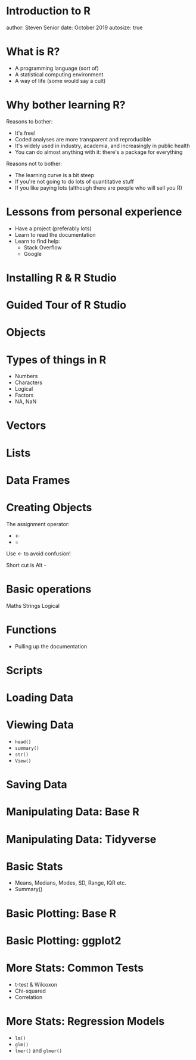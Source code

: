 Introduction to R
========================================================
author: Steven Senior
date: October 2019
autosize: true

What is R?
========================================================

- A programming language (sort of)
- A statistical computing environment
- A way of life (some would say a cult)


Why bother learning R?
========================================================

Reasons to bother:
- It's free!
- Coded analyses are more transparent and reproducible
- It's widely used in industry, academia, and increasingly in public health
- You can do almost anything with it: there's a package for everything

Reasons not to bother:
- The learning curve is a bit steep
- If you're not going to do lots of quantitative stuff
- If you like paying lots (although there are people who will sell you R)

Lessons from personal experience
========================================================

- Have a project (preferably lots)
- Learn to read the documentation
- Learn to find help: 
   - Stack Overflow
   - Google

Installing R & R Studio
========================================================

Guided Tour of R Studio
========================================================

Objects
========================================================

Types of things in R
========================================================
- Numbers
- Characters
- Logical
- Factors
- NA, NaN

Vectors
========================================================

Lists
========================================================

Data Frames
========================================================

Creating Objects
========================================================

The assignment operator:
- <-
- =

Use <- to avoid confusion!

Short cut is Alt -

Basic operations
========================================================
Maths
Strings
Logical

Functions
========================================================

- Pulling up the documentation

Scripts
========================================================

Loading Data
========================================================

Viewing Data
========================================================
- `head()`
- `summary()`
- `str()`
- `View()`

Saving Data
========================================================

Manipulating Data: Base R
========================================================

Manipulating Data: Tidyverse
========================================================

Basic Stats
========================================================
- Means, Medians, Modes, SD, Range, IQR etc.
- Summary()

Basic Plotting: Base R
========================================================

Basic Plotting: ggplot2
========================================================

More Stats: Common Tests
========================================================
- t-test & Wilcoxon
- Chi-squared
- Correlation

More Stats: Regression Models
========================================================
- `lm()`
- `glm()`
- `lmer()` and `glmer()`
